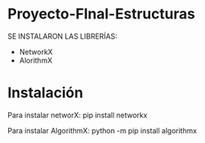# Proyecto-FInal-Estructuras

SE INSTALARON LAS LIBRERÍAS:
- NetworkX
- AlorithmX

# Instalación
Para instalar networX:
   pip install networkx

Para instalar AlgorithmX:
   python -m pip install algorithmx

